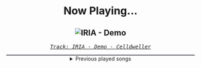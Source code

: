 <div align="center"> 
<h1>Now Playing...</h1>

![IRIA - Demo](https://i.scdn.co/image/ab67616d00001e021f8dde710083ea7a26fecb4f)
--
_<samp><a href="https://open.spotify.com/track/1BSfq2Qo8eyk1zxRfEN8OW">Track: IRIA - Demo - Celldweller</a></samp>_

<div style="border: 1px #4B5054 solid"></div>
<details>
  <summary>
    Previous played songs
  </summary>
  <table>
    <thead>
      <tr>
        <th>
          Artist
        </th>
        <th>
          Song
        </th>
        <th>
          Link
        </th>
      </tr>
    </thead>
    <tbody>
      <tr><td>Celldweller</td><td>IRIA - Demo</td><td><a href="https://open.spotify.com/track/1BSfq2Qo8eyk1zxRfEN8OW">https://open.spotify.com/track/1BSfq2Qo8eyk1zxRfEN8OW</a></td></tr><tr><td>Klayton</td><td>Head Shot</td><td><a href="https://open.spotify.com/track/2ejS1kysr5TPQNGSOgzkdA">https://open.spotify.com/track/2ejS1kysr5TPQNGSOgzkdA</a></td></tr><tr><td>Of Virtue</td><td>A.N.X.I.E.T.Y.</td><td><a href="https://open.spotify.com/track/5vbFhpBdNUiZBTzJWng8hS">https://open.spotify.com/track/5vbFhpBdNUiZBTzJWng8hS</a></td></tr><tr><td>Bad Omens</td><td>ARTIFICIAL SUICIDE</td><td><a href="https://open.spotify.com/track/2Qv8xJzenocwXyGlMU5PaC">https://open.spotify.com/track/2Qv8xJzenocwXyGlMU5PaC</a></td></tr><tr><td>NOVELISTS</td><td>After the Rain</td><td><a href="https://open.spotify.com/track/2aIn2ojcNblQSt342PYk9y">https://open.spotify.com/track/2aIn2ojcNblQSt342PYk9y</a></td></tr><tr><td>The Word Alive</td><td>Why Am I Like This?</td><td><a href="https://open.spotify.com/track/1wZy1qIk3qPVv33I9bALi6">https://open.spotify.com/track/1wZy1qIk3qPVv33I9bALi6</a></td></tr><tr><td>Siamese</td><td>On Fire</td><td><a href="https://open.spotify.com/track/3Qdy96od2cglla7Tnklc1N">https://open.spotify.com/track/3Qdy96od2cglla7Tnklc1N</a></td></tr><tr><td>Siamese</td><td>On Fire</td><td><a href="https://open.spotify.com/track/3Qdy96od2cglla7Tnklc1N">https://open.spotify.com/track/3Qdy96od2cglla7Tnklc1N</a></td></tr><tr><td>Peyton Parrish</td><td>KABOOM</td><td><a href="https://open.spotify.com/track/5nfXWDPWlpSpPcllyCS0uE">https://open.spotify.com/track/5nfXWDPWlpSpPcllyCS0uE</a></td></tr><tr><td>Animetrix</td><td>Madara & Hashirama</td><td><a href="https://open.spotify.com/track/3hpgpRXgfh2KEJQAascBKJ">https://open.spotify.com/track/3hpgpRXgfh2KEJQAascBKJ</a></td></tr><tr><td>Light The Torch</td><td>Let Me Fall Apart</td><td><a href="https://open.spotify.com/track/2NT3vBkWwhfob1dtxY68uV">https://open.spotify.com/track/2NT3vBkWwhfob1dtxY68uV</a></td></tr><tr><td>Atreyu</td><td>Creature</td><td><a href="https://open.spotify.com/track/2kH4Tyy2DUT9aa55SWgjkI">https://open.spotify.com/track/2kH4Tyy2DUT9aa55SWgjkI</a></td></tr><tr><td>Of Mice & Men</td><td>Obsolete</td><td><a href="https://open.spotify.com/track/0FCY8j3JRrZ2ynRUdMK9pS">https://open.spotify.com/track/0FCY8j3JRrZ2ynRUdMK9pS</a></td></tr><tr><td>We Came As Romans</td><td>Carry the Weight</td><td><a href="https://open.spotify.com/track/17aUTUaDHrwv49PViccjy9">https://open.spotify.com/track/17aUTUaDHrwv49PViccjy9</a></td></tr><tr><td>We Came As Romans</td><td>Plagued</td><td><a href="https://open.spotify.com/track/6xC8tcFBMMjJIyfPw66lDF">https://open.spotify.com/track/6xC8tcFBMMjJIyfPw66lDF</a></td></tr><tr><td>Palisades</td><td>Through Hell</td><td><a href="https://open.spotify.com/track/26HE6AP6CmJDhkyGRYrSht">https://open.spotify.com/track/26HE6AP6CmJDhkyGRYrSht</a></td></tr><tr><td>Dead Poetic</td><td>New Medicines</td><td><a href="https://open.spotify.com/track/2UMuVwCwPUdTmAYYgd88Fg">https://open.spotify.com/track/2UMuVwCwPUdTmAYYgd88Fg</a></td></tr><tr><td>Phinehas</td><td>Eternally Apart</td><td><a href="https://open.spotify.com/track/0S2Fkr2mysU2alHf7gwi17">https://open.spotify.com/track/0S2Fkr2mysU2alHf7gwi17</a></td></tr><tr><td>Currents</td><td>Better Days</td><td><a href="https://open.spotify.com/track/1BqzzWlA868p8J5VIbp50A">https://open.spotify.com/track/1BqzzWlA868p8J5VIbp50A</a></td></tr><tr><td>Atreyu</td><td>Drowning</td><td><a href="https://open.spotify.com/track/1knxUcq12YCES1O1Q6ImCY">https://open.spotify.com/track/1knxUcq12YCES1O1Q6ImCY</a></td></tr>
    </tbody>
  </table>
</details>

</div>
